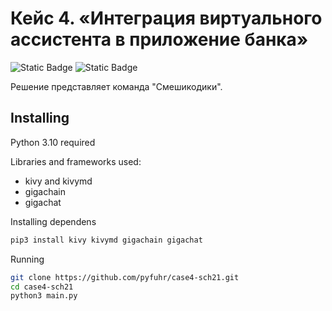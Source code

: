 # Кейс 4. «Интеграция виртуального ассистента в приложение банка»
![Static Badge](https://img.shields.io/badge/kivy%20python-red?label=2.0.1dev)
![Static Badge](https://img.shields.io/badge/gigachat%20gigachain-green)


Решение представляет команда "Смешикодики".

## Installing
Python 3.10 required

Libraries and frameworks used:
- kivy and kivymd
- gigachain
- gigachat

Installing dependens
```bash
pip3 install kivy kivymd gigachain gigachat
```
Running
```bash
git clone https://github.com/pyfuhr/case4-sch21.git
cd case4-sch21
python3 main.py
```
